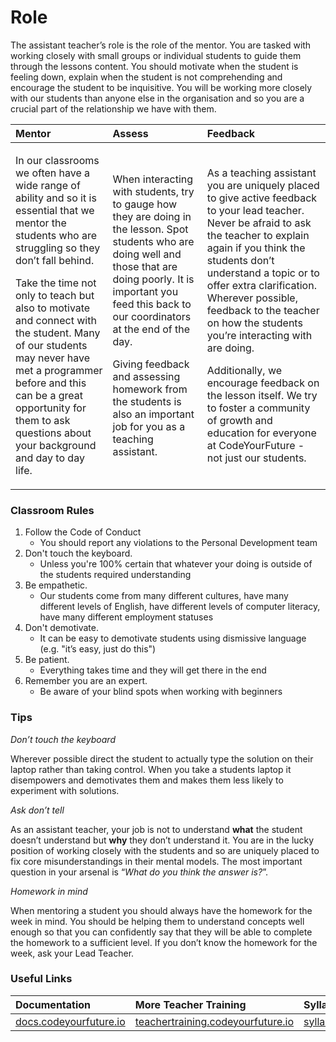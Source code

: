 # Role

The assistant teacher’s role is the role of the mentor. You are tasked with working closely with small groups or individual students to guide them through the lessons content. You should motivate when the student is feeling down, explain when the student is not comprehending and encourage the student to be inquisitive. You will be working more closely with our students than anyone else in the organisation and so you are a crucial part of the relationship we have with them.

<table>
  <thead>
    <tr>
      <th style="text-align:left">Mentor</th>
      <th style="text-align:left">Assess</th>
      <th style="text-align:left">Feedback</th>
    </tr>
  </thead>
  <tbody>
    <tr>
      <td style="text-align:left">
        <p>In our classrooms we often have a wide range of ability and so it is essential
          that we mentor the students who are struggling so they don&#x2019;t fall
          behind.</p>
        <p>Take the time not only to teach but also to motivate and connect with
          the student. Many of our students may never have met a programmer before
          and this can be a great opportunity for them to ask questions about your
          background and day to day life.</p>
      </td>
      <td style="text-align:left">
        <p>When interacting with students, try to gauge how they are doing in the
          lesson. Spot students who are doing well and those that are doing poorly.
          It is important you feed this back to our coordinators at the end of the
          day.</p>
        <p>Giving feedback and assessing homework from the students is also an important
          job for you as a teaching assistant.</p>
      </td>
      <td style="text-align:left">
        <p>As a teaching assistant you are uniquely placed to give active feedback
          to your lead teacher. Never be afraid to ask the teacher to explain again
          if you think the students don&#x2019;t understand a topic or to offer extra
          clarification. Wherever possible, feedback to the teacher on how the students
          you&#x2019;re interacting with are doing.</p>
        <p>Additionally, we encourage feedback on the lesson itself. We try to foster
          a community of growth and education for everyone at CodeYourFuture - not
          just our students.</p>
      </td>
    </tr>
  </tbody>
</table>

### Classroom Rules

1. ​Follow the Code of Conduct
   - You should report any violations to the Personal Development team
2. Don't touch the keyboard.
   - Unless you're 100% certain that whatever your doing is outside of the students required understanding
3. Be empathetic.
   - Our students come from many different cultures, have many different levels of English, have different levels of computer literacy, have many different employment statuses
4. Don't demotivate.
   - It can be easy to demotivate students using dismissive language \(e.g. "it’s easy, just do this"\)
5. Be patient.
   - Everything takes time and they will get there in the end
6. Remember you are an expert.
   - Be aware of your blind spots when working with beginners

### Tips

_Don’t touch the keyboard_

Wherever possible direct the student to actually type the solution on their laptop rather than taking control. When you take a students laptop it disempowers and demotivates them and makes them less likely to experiment with solutions.

_Ask don’t tell_

As an assistant teacher, your job is not to understand **what** the student doesn’t understand but **why** they don’t understand it. You are in the lucky position of working closely with the students and so are uniquely placed to fix core misunderstandings in their mental models. The most important question in your arsenal is “_What do you think the answer is?_”.

_Homework in mind_

When mentoring a student you should always have the homework for the week in mind. You should be helping them to understand concepts well enough so that you can confidently say that they will be able to complete the homework to a sufficient level. If you don’t know the homework for the week, ask your Lead Teacher.

### Useful Links

| Documentation                                             | More Teacher Training                                                           | Syllabus                                                          |
| :-------------------------------------------------------- | :------------------------------------------------------------------------------ | :---------------------------------------------------------------- |
| [docs.codeyourfuture.io](https://docs.codeyourfuture.io/) | [teachertraining.codeyourfuture.io](https://teachertraining.codeyourfuture.io/) | [syllabus.codeyourfuture.io](https://syllabus.codeyourfuture.io/) |
